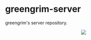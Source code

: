 # greengrim-server
greengrim's server repository.


<div align="center">
    <p dir="auto">
        <a href="https://www.greengrim.store/swagger-ui/index.html">
            <img src="https://img.shields.io/badge/API Docs-6DB33F?style=flat&logo=spring&logoColor=white">
    </p>
</div>

